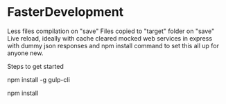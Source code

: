 # FasterDevelopment
Less files compilation on "save"  Files copied to "target" folder on "save"  Live reload, ideally with cache cleared   mocked web services in express with dummy json responses  and npm install command to set this all up for anyone new.

Steps to get started

npm install -g gulp-cli

npm install


